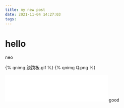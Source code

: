 ```yaml
---
title: my new post
date: 2021-11-04 14:27:03
tags:
---
```

# hello

neo 

{% qnimg 跷跷板.gif  %}
{% qnimg Q.png  %}
<iframe frameborder="no" border="0" marginwidth="0" marginheight="0" width=330 height=86 src="//music.163.com/outchain/player?type=2&id=66651&auto=0&height=66">
</iframe>
good

<!-- ![pic](Sketchpad.png) -->
